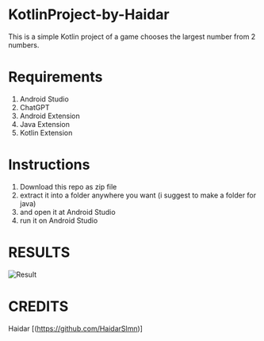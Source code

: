 # KotlinProject-by-Haidar
This is a simple Kotlin project of a game chooses the largest number from 2 numbers.

# Requirements
1. Android Studio
3. ChatGPT
4. Android Extension
5. Java Extension
6. Kotlin Extension

# Instructions
1. Download this repo as zip file
2. extract it into a folder anywhere you want (i suggest to make a folder for java)
3. and open it at Android Studio
4. run it on Android Studio
   
# RESULTS
![Result]()

   
# CREDITS
Haidar [(https://github.com/HaidarSlmn)]
